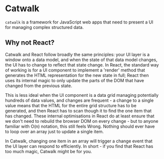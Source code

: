# Catwalk

`catwalk` is a framework for JavaScript web apps that need to present a UI for managing complex structured data.

## Why not React?

Catwalk and React follow broadly the same principles: your UI layer is a window onto a data model, and when the state of that data model changes, the UI has to change to reflect that state change. In React, the standard way of working is for a UI component to implement a 'render' method that generates the HTML representation for the new state in full; React then uses its internal magic to only update the parts of the DOM that have changed from the previous state.

This is less ideal when the UI component is a data grid managing potentially hundreds of data values, and changes are frequent - a change to a single value means that the HTML for the entire grid structure has to be generated, and then React has to scan though it to find the one item that has changed. These internal optimisations in React do at least ensure that we don't need to rebuild the browser DOM on every change - but to anyone familiar with O(n) notation, this still feels Wrong. Nothing should ever have to loop over an array just to update a single item.

In Catwalk, changing one item in an array will trigger a change event that the UI layer can respond to efficiently. In short - if you find that React has too much magic, Catwalk might be for you.
